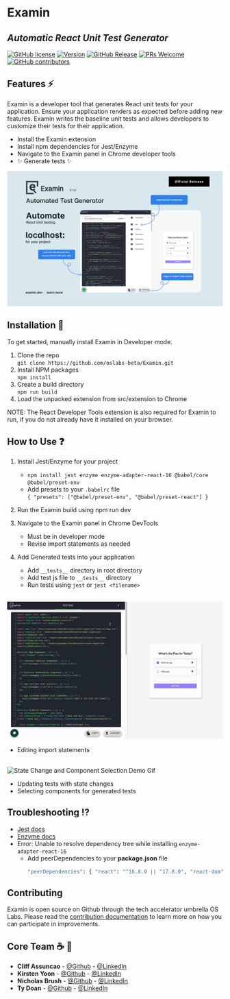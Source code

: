 # Examin

## _Automatic React Unit Test Generator_

[![GitHub license](https://img.shields.io/badge/license-MIT-blue.svg)](https://github.com/facebook/react/blob/master/LICENSE)
[![Version](https://badge.fury.io/gh/tterb%2FHyde.svg)]()
[![GitHub Release](https://img.shields.io/static/v1?label=release&message=1.0.0.1&color=brightgreen)]()
[![PRs Welcome](https://img.shields.io/badge/PRs-welcome-brightgreen.svg?style=flat-square)]()
[![GitHub contributors](https://img.shields.io/static/v1?label=contributers&message=4&color=yellowgreen)]()

## Features ⚡

Examin is a developer tool that generates React unit tests for your application. Ensure your application renders as expected before adding new features. Examin writes the baseline unit tests and allows developers to customize their tests for their application.

- Install the Examin extension
- Install npm dependencies for Jest/Enzyme
- Navigate to the Examin panel in Chrome developer tools
- ✨ Generate tests ✨

<img alt="Preview of Examin" src="./src/extension/assets/main.png" width="700">

## Installation 🔌

To get started, manually install Examin in Developer mode.

1. Clone the repo <br/>
   `git clone https://github.com/oslabs-beta/Examin.git`
2. Install NPM packages <br/>
   `npm install`
3. Create a build directory <br/>
   `npm run build`
4. Load the unpacked extension from src/extension to Chrome

NOTE: The React Developer Tools extension is also required for Examin to run, if you do not already have it installed on your browser.

## How to Use ❓️

1. Install Jest/Enzyme for your project

   - `npm install jest enzyme enzyme-adapter-react-16 @babel/core @babel/preset-env`
   - Add presets to your `.babelrc` file <br/>
     `{ "presets": ["@babel/preset-env", "@babel/preset-react"] }`

2. Run the Examin build using npm run dev

3. Navigate to the Examin panel in Chrome DevTools

   - Must be in developer mode
   - Revise import statements as needed

4. Add Generated tests into your application
   - Add `__tests__` directory in root directory
   - Add test js file to `__tests__` directory
   - Run tests using `jest` or `jest <filename>`

<br/><img alt="Editing Import Statements Demo Gif" src="./src/extension/assets/edit-import-statements.gif" width="700">

- Editing import statements

<br/><img alt="State Change and Component Selection Demo Gif" src="./src/extension/assets/state-changes-component-selection.gif" width="700">

- Updating tests with state changes
- Selecting components for generated tests

## Troubleshooting ⁉️

- [Jest docs](https://jestjs.io/docs/getting-started)
- [Enzyme docs](https://enzymejs.github.io/enzyme/)
- Error: Unable to resolve dependency tree while installing `enzyme-adapter-react-16`
  - Add peerDependencies to your **package.json** file
    ```sh
    "peerDependencies": { "react": "^16.8.0 || ^17.0.0", "react-dom": "^16.8.0 || ^17.0.0" }
    ```

## Contributing

Examin is open source on Github through the tech accelerator umbrella OS Labs. Please read the [contribution documentation](./contributing.md) to learn more on how you can participate in improvements.

## Core Team ☕ 💼

- **Cliff Assuncao** - [@Github](https://github.com/WizardSource) - [@LinkedIn](https://www.linkedin.com/in/cliff-assuncao-1b2593211/)
- **Kirsten Yoon** - [@Github](https://github.com/kirstenyoon) - [@LinkedIn](http://linkedin.com/in/kirstenyoon)
- **Nicholas Brush** - [@Github](https://github.com/Njbrush) - [@LinkedIn](https://www.linkedin.com/in/nicholas-j-brush/)
- **Ty Doan** - [@Github](https://github.com/tdoan35) - [@LinkedIn](https://www.linkedin.com/in/ty-thanh-doan/)
